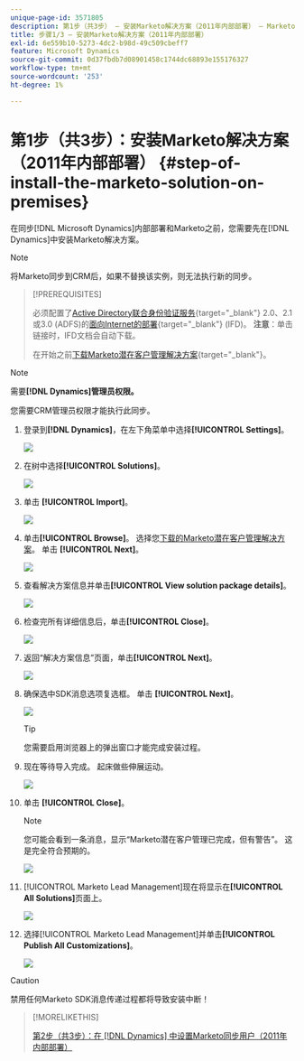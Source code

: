 ```yaml
---
unique-page-id: 3571805
description: 第1步（共3步） — 安装Marketo解决方案（2011年内部部署） — Marketo文档 — 产品文档
title: 步骤1/3 — 安装Marketo解决方案（2011年内部部署）
exl-id: 6e559b10-5273-4dc2-b98d-49c509cbeff7
feature: Microsoft Dynamics
source-git-commit: 0d37fbdb7d08901458c1744dc68893e155176327
workflow-type: tm+mt
source-wordcount: '253'
ht-degree: 1%

---
```


# 第1步（共3步）：安装Marketo解决方案（2011年内部部署） {#step-of-install-the-marketo-solution-on-premises}

在同步[!DNL Microsoft Dynamics]内部部署和Marketo之前，您需要先在[!DNL Dynamics]中安装Marketo解决方案。

>[!NOTE]
>
>将Marketo同步到CRM后，如果不替换该实例，则无法执行新的同步。

>[!PREREQUISITES]
>
>必须配置了[Active Directory联合身份验证服务](https://learn.microsoft.com/en-us/dynamics365/customerengagement/on-premises/deploy/configure-an-internet-facing-deployment){target="_blank"} 2.0、2.1或3.0 (ADFS)的[面向Internet的部署](https://msdn.microsoft.com/en-us/library/bb897402.aspx){target="_blank"} (IFD)。 **注意**：单击链接时，IFD文档会自动下载。
>
>在开始之前[下载Marketo潜在客户管理解决方案](/help/marketo/product-docs/crm-sync/microsoft-dynamics-sync/sync-setup/download-the-marketo-lead-management-solution.md){target="_blank"}。

>[!NOTE]
>
>需要&#x200B;**[!DNL Dynamics]管理员权限。**
>
>您需要CRM管理员权限才能执行此同步。

1. 登录到&#x200B;**[!DNL Dynamics]**，在左下角菜单中选择&#x200B;**[!UICONTROL Settings]**。

   ![](assets/image2015-4-2-11-3a32-3a53.png)

1. 在树中选择&#x200B;**[!UICONTROL Solutions]**。

   ![](assets/image2015-4-2-11-3a35-3a28.png)

1. 单击 **[!UICONTROL Import]**。

   ![](assets/image2015-4-2-11-3a37-3a33.png)

1. 单击&#x200B;**[!UICONTROL Browse]**。 选择您[下载的Marketo潜在客户管理解决方案](/help/marketo/product-docs/crm-sync/microsoft-dynamics-sync/sync-setup/download-the-marketo-lead-management-solution.md)。 单击 **[!UICONTROL Next]**。

   ![](assets/image2015-4-2-11-3a40-3a33.png)

1. 查看解决方案信息并单击&#x200B;**[!UICONTROL View solution package details]**。

   ![](assets/image2015-11-18-11-3a12-3a8.png)

1. 检查完所有详细信息后，单击&#x200B;**[!UICONTROL Close]**。

   ![](assets/image2015-10-9-14-3a57-3a3.png)

1. 返回“解决方案信息”页面，单击&#x200B;**[!UICONTROL Next]**。

   ![](assets/image2015-4-2-11-3a41-3a48.png)

1. 确保选中SDK消息选项复选框。 单击 **[!UICONTROL Next]**。

   ![](assets/image2015-4-2-11-3a42-3a37.png)

   >[!TIP]
   >
   >您需要启用浏览器上的弹出窗口才能完成安装过程。

1. 现在等待导入完成。 起床做些伸展运动。

   ![](assets/image2015-4-2-11-3a43-3a51.png)

1. 单击 **[!UICONTROL Close]**。

   >[!NOTE]
   >
   >您可能会看到一条消息，显示“Marketo潜在客户管理已完成，但有警告”。 这是完全符合预期的。

   ![](assets/image2015-4-2-11-3a44-3a44.png)

1. [!UICONTROL Marketo Lead Management]现在将显示在&#x200B;**[!UICONTROL All Solutions]**&#x200B;页面上。

   ![](assets/image2015-4-2-11-3a46-3a55.png)

1. 选择[!UICONTROL Marketo Lead Management]并单击&#x200B;**[!UICONTROL Publish All Customizations]**。

   ![](assets/image2015-4-2-11-3a48-3a21.png)

>[!CAUTION]
>
>禁用任何Marketo SDK消息传递过程都将导致安装中断！

>[!MORELIKETHIS]
>
>[第2步（共3步）：在 [!DNL Dynamics] 中设置Marketo同步用户（2011年内部部署）](/help/marketo/product-docs/crm-sync/microsoft-dynamics-sync/sync-setup/connecting-to-legacy-versions/step-2-of-3-set-up-2011.md)
